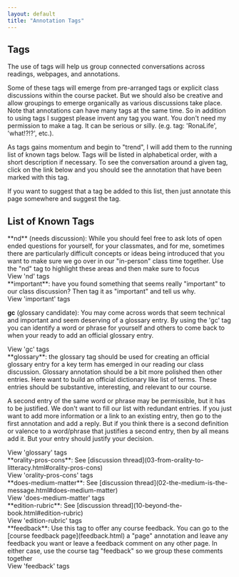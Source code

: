 ```yaml
---
layout: default
title: "Annotation Tags"
---
```


## Tags

The use of tags will help us group connected conversations across readings, webpages, and annotations. 

Some of these tags will emerge from pre-arranged tags or explicit class discussions within the course packet. But we should also be creative and allow groupings to emerge organically as various discussions take place. Note that annotations can have many tags at the same time. So in addition to using tags I suggest please invent any tag you want. You don't need my permission to make a tag. It can be serious or silly. (e.g. tag: 'RonaLife', 'what!?!?', etc.). 

As tags gains momentum and begin to "trend", I will add them to the running list of known tags below. Tags will be listed in alphabetical order, with a short description if necessary. To see the conversation around a given tag, click on the link below and you should see the annotation that have been marked with this tag.

If you want to suggest that a tag be added to this list, then just annotate this page somewhere and suggest the tag.

## List of Known Tags

<div id="nd" markdown="1">
**nd** (needs discussion): While you should feel free to ask lots of open ended questions for yourself, for your classmates, and for me, sometimes there are particularly difficult concepts or ideas being introduced that you want to make sure we go over in our "in-person" class time together. Use the "nd" tag to highlight these areas and then make sure to focus 

  <div>
    <a class="view-annotations" data-tag='nd'>View 'nd' tags</a>
    <div id="result-nd"  class="result" data-open='false'>
    </div>
  </div>
</div>

<div id="important" markdown="1">
**important**: have you found something that seems really "important" to our class discussion? Then tag it as "important" and tell us why.

  <div>
    <a class="view-annotations" data-tag='important'>View 'important' tags</a>
    <div id="result-important"  class="result" data-open='false'>
    </div>
  </div>
</div>

<div id="gc" markdown="1">

**gc** (glossary candidate): You may come across words that seem technical and important and seem deserving of a glossary entry. By using the 'gc' tag you can identify a word or phrase for yourself and others to come back to when your ready to add an official glossary entry. 

  <div>
    <a class="view-annotations" data-tag='gc'>View 'gc' tags</a>
    <div id="result-gc"  class="result" data-open='false'>
    </div>
  </div>
</div>

<div id="glossary" markdown="1">
**glossary**: the glossary tag should be used for creating an official glossary entry for a key term has emerged in our reading our class discussion. Glossary annotation should be a bit more polished then other entries. Here want to build an official dictionary like list of terms. These entries should be substantive, interesting, and relevant to our course. 

A second entry of the same word or phrase may be permissible, but it has to be justified. We don't want to fill our list with redundant entries. If you just want to add more information or a link to an existing entry, then go to the first annotation and add a reply. But if you think there is a second definition or valence to a word/phrase that justifies a second entry, then by all means add it. But your entry should justify your decision.

  <div>
    <a class="view-annotations" data-tag='glossary'>View 'glossary' tags</a>
    <div id="result-glossary"  class="result" data-open='false'>
    </div>
  </div>
</div>


<div id="orality-pros-cons" markdown="1">
**orality-pros-cons**: See [discussion thread](03-from-orality-to-litteracy.html#orality-pros-cons) 

  <div>
    <a class="view-annotations" data-tag='orality-pros-cons'>View 'orality-pros-cons' tags</a>
    <div id="result-orality-pros-cons" class="result" data-open='false'>
    </div>
  </div>
</div>
<div id="does-medium-matter" markdown="1">
**does-medium-matter**: See [discussion thread](02-the-medium-is-the-message.html#does-medium-matter) 

  <div>
    <a class="view-annotations" data-tag='does-medium-matter'>View 'does-medium-matter' tags</a>
    <div id="result-does-medium-matter" class="result" data-open='false'>
    </div>
  </div>
</div>


<div id="edition-rubric" markdown="1">
**edition-rubric**: See [discussion thread](10-beyond-the-book.html#edition-rubric) 

  <div>
    <a class="view-annotations" data-tag='edition-rubric'>View 'edition-rubric' tags</a>
    <div id="result-edition-rubric" class="result" data-open='false'>
    </div>
  </div>
</div>

<div id="feedback" markdown="1">
**feedback**: Use this tag to offer any course feedback. You can go to the [course feedback page](feedback.html) a "page" annotation and leave any feedback you want or leave a feedback comment on any other page. In either case, use the course tag "feedback" so we group these comments together

  <div>
    <a class="view-annotations" data-tag='feedback'>View 'feedback' tags</a>
    <div id="result-feedback" class="result" data-open='false'>
    </div>
  </div>
</div>





<div>

<style>
  #main-content a {
    white-space: normal;
  }
  .result{
    display: none; 
    font-size: 12px;
    background-color: #f5f6fa;
    padding: 5px;
    border-left: 5px solid #7253ed;
  }
  .result p{
    padding: 1px;
    margin: 1px;
  }
</style>

<script src="https://ajax.googleapis.com/ajax/libs/jquery/3.5.1/jquery.min.js"></script>
<!-- order of scripts is important -->
<script src="{{ '/assets/js/checkLogin.js' | absolute_url }}"></script> <!-- checkLogin fxn -->
<script src="{{ '/assets/js/displayGlossary.js' | absolute_url }}"></script> <!-- displayGlossary -->
<script type="text/javascript">
$(document).ready(() => {
  $('.view-annotations').click(function(){
    const tag = $(this).attr('data-tag');
    const openValue = $("#result-" + tag).attr('data-open');
    if (openValue === 'false'){
      const previouslyOpenedValue = $("#result-" + tag).attr('data-previouslyOpened');
      if (previouslyOpenedValue === 'true'){
        $("#result-" + tag).attr('data-open', 'true');
        $("#result-" + tag).show();
      }
      else{
        checkLogin(displayGlossary, {tag: tag});
        $("#result-" + tag).attr('data-previouslyOpened', 'true');
        $("#result-" + tag).attr('data-open', 'true');
        $("#result-" + tag).show();
      }
    }
    else
    {
      $("#result-" + tag).attr('data-open', 'false');
      $("#result-" + tag).hide();
    }
  });
});
</script>
</div>  